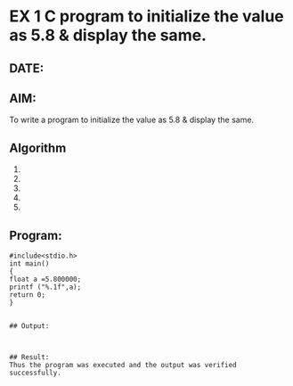 # EX 1 C program to initialize the value as 5.8 & display the same.
## DATE:
## AIM:
To write a program to initialize the value as 5.8 & display the same.

## Algorithm
1. 
2. 
3. 
4.  
5.   

## Program:
```
#include<stdio.h>
int main()
{
float a =5.800000;
printf ("%.1f",a);
return 0;
}


## Output:



## Result:
Thus the program was executed and the output was verified successfully.
